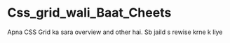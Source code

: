 # Css_grid_wali_Baat_Cheets
Apna CSS Grid ka sara overview and other hai. Sb jaild s rewise krne k liye
